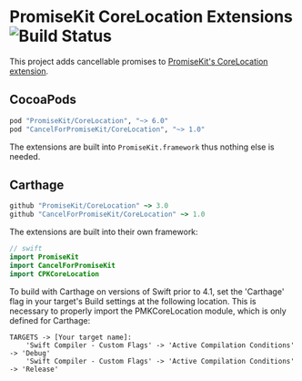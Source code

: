 # PromiseKit CoreLocation Extensions ![Build Status]

This project adds cancellable promises to [PromiseKit's CoreLocation extension].

## CocoaPods

```ruby
pod "PromiseKit/CoreLocation", "~> 6.0"
pod "CancelForPromiseKit/CoreLocation", "~> 1.0"
```

The extensions are built into `PromiseKit.framework` thus nothing else is needed.

## Carthage

```ruby
github "PromiseKit/CoreLocation" ~> 3.0
github "CancelForPromiseKit/CoreLocation" ~> 1.0
```

The extensions are built into their own framework:

```swift
// swift
import PromiseKit
import CancelForPromiseKit
import CPKCoreLocation
```

To build with Carthage on versions of Swift prior to 4.1, set the 'Carthage' flag in your target's Build settings at the following location. This is necessary to properly import the PMKCoreLocation module, which is only defined for Carthage:
    
    TARGETS -> [Your target name]:
        'Swift Compiler - Custom Flags' -> 'Active Compilation Conditions' -> 'Debug'
        'Swift Compiler - Custom Flags' -> 'Active Compilation Conditions' -> 'Release'

[Build Status]: https://travis-ci.org/dougzilla32/CPKCoreLocation.svg?branch=master
[PromiseKit's CoreLocation extension]: https://github.com/PromiseKit/CoreLocation
